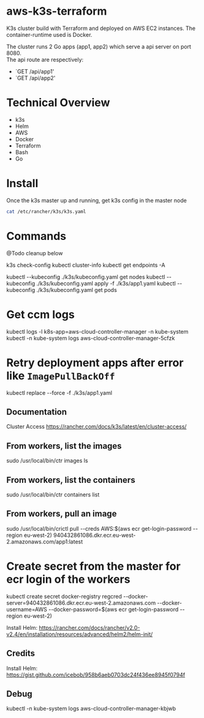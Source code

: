 # aws-k3s-terraform

K3s cluster build with Terraform and deployed on AWS EC2 instances.
The container-runtime used is Docker.

The cluster runs 2 Go apps (app1, app2) which serve a api server on port 8080.  
The api route are respectively:
 - `GET /api/app1'
 - `GET /api/app2'

# Technical Overview

- k3s
- Helm
- AWS
- Docker
- Terraform
- Bash
- Go

# Install

Once the k3s master up and running, get k3s config in the master node
```sh
cat /etc/rancher/k3s/k3s.yaml
```


# Commands

@Todo cleanup below

k3s check-config
kubectl cluster-info
kubectl get endpoints -A


kubectl --kubeconfig ./k3s/kubeconfig.yaml get nodes
kubectl --kubeconfig ./k3s/kubeconfig.yaml apply -f ./k3s/app1.yaml
kubectl --kubeconfig ./k3s/kubeconfig.yaml get pods

# Get ccm logs
kubectl logs -l k8s-app=aws-cloud-controller-manager -n kube-system 
kubectl -n kube-system logs aws-cloud-controller-manager-5cfzk

# Retry deployment apps after error like `ImagePullBackOff`
kubectl replace --force -f ./k3s/app1.yaml

## Documentation
Cluster Access
https://rancher.com/docs/k3s/latest/en/cluster-access/

## From workers, list the images
sudo /usr/local/bin/ctr images ls

## From workers, list the containers
sudo /usr/local/bin/ctr containers list

## From workers, pull an image
sudo /usr/local/bin/crictl pull --creds AWS:$(aws ecr get-login-password --region eu-west-2) 940432861086.dkr.ecr.eu-west-2.amazonaws.com/app1:latest

# Create secret from the master for ecr login of the workers
kubectl create secret docker-registry regcred   --docker-server=940432861086.dkr.ecr.eu-west-2.amazonaws.com  --docker-username=AWS --docker-password=$(aws ecr get-login-password --region eu-west-2)




Install Helm:
https://rancher.com/docs/rancher/v2.0-v2.4/en/installation/resources/advanced/helm2/helm-init/

## Credits
Install Helm:
https://gist.github.com/icebob/958b6aeb0703dc24f436ee8945f0794f


## Debug 
kubectl -n kube-system logs aws-cloud-controller-manager-kbjwb




